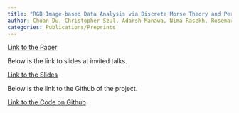 ```yaml
---
title: "RGB Image-based Data Analysis via Discrete Morse Theory and Persistent Homology"
author: Chuan Du, Christopher Szul, Adarsh Manawa, Nima Rasekh, Rosemary Guzman, and Ruth Davidson
categories: Publications/Preprints
---
```


[Link to the Paper][paper-link]

Below is the link to slides at invited talks.

[Link to the Slides][slide-link]

Below is the link to the Github of the project.

[Link to the Code on Github][code-link]

[paper-link]: https://chuandu2.github.io/images/dmt_vf_ms.pdf
[slide-link]: https://chuandu2.github.io/images/jmm.pdf
[code-link]:  https://github.com/redavids/IBTCDA/tree/master

